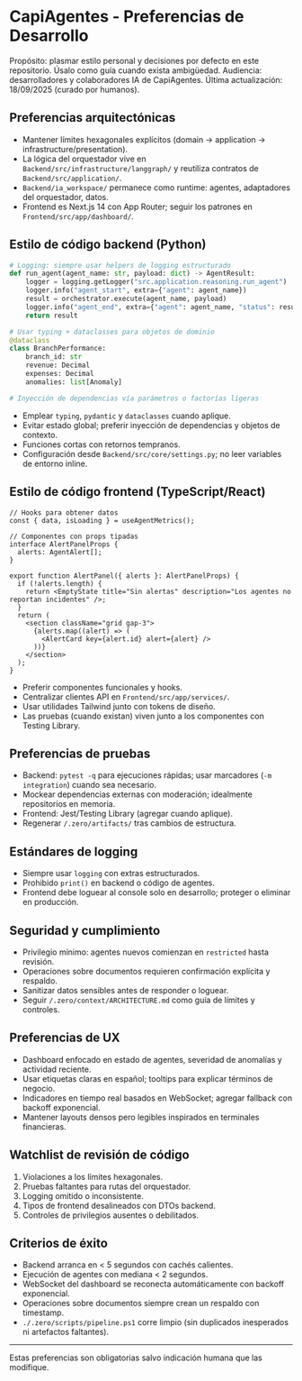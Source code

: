 # CapiAgentes - Preferencias de Desarrollo

Propósito: plasmar estilo personal y decisiones por defecto en este repositorio. Úsalo como guía cuando exista ambigüedad.
Audiencia: desarrolladores y colaboradores IA de CapiAgentes.
Última actualización: 18/09/2025 (curado por humanos).

## Preferencias arquitectónicas
- Mantener límites hexagonales explícitos (domain -> application -> infrastructure/presentation).
- La lógica del orquestador vive en `Backend/src/infrastructure/langgraph/` y reutiliza contratos de `Backend/src/application/`.
- `Backend/ia_workspace/` permanece como runtime: agentes, adaptadores del orquestador, datos.
- Frontend es Next.js 14 con App Router; seguir los patrones en `Frontend/src/app/dashboard/`.

## Estilo de código backend (Python)
```python
# Logging: siempre usar helpers de logging estructurado
def run_agent(agent_name: str, payload: dict) -> AgentResult:
    logger = logging.getLogger("src.application.reasoning.run_agent")
    logger.info("agent_start", extra={"agent": agent_name})
    result = orchestrator.execute(agent_name, payload)
    logger.info("agent_end", extra={"agent": agent_name, "status": result.status})
    return result

# Usar typing + dataclasses para objetos de dominio
@dataclass
class BranchPerformance:
    branch_id: str
    revenue: Decimal
    expenses: Decimal
    anomalies: list[Anomaly]

# Inyección de dependencias vía parámetros o factorías ligeras
```
- Emplear `typing`, `pydantic` y `dataclasses` cuando aplique.
- Evitar estado global; preferir inyección de dependencias y objetos de contexto.
- Funciones cortas con retornos tempranos.
- Configuración desde `Backend/src/core/settings.py`; no leer variables de entorno inline.

## Estilo de código frontend (TypeScript/React)
```tsx
// Hooks para obtener datos
const { data, isLoading } = useAgentMetrics();

// Componentes con props tipadas
interface AlertPanelProps {
  alerts: AgentAlert[];
}

export function AlertPanel({ alerts }: AlertPanelProps) {
  if (!alerts.length) {
    return <EmptyState title="Sin alertas" description="Los agentes no reportan incidentes" />;
  }
  return (
    <section className="grid gap-3">
      {alerts.map((alert) => (
        <AlertCard key={alert.id} alert={alert} />
      ))}
    </section>
  );
}
```
- Preferir componentes funcionales y hooks.
- Centralizar clientes API en `Frontend/src/app/services/`.
- Usar utilidades Tailwind junto con tokens de diseño.
- Las pruebas (cuando existan) viven junto a los componentes con Testing Library.

## Preferencias de pruebas
- Backend: `pytest -q` para ejecuciones rápidas; usar marcadores (`-m integration`) cuando sea necesario.
- Mockear dependencias externas con moderación; idealmente repositorios en memoria.
- Frontend: Jest/Testing Library (agregar cuando aplique).
- Regenerar `/.zero/artifacts/` tras cambios de estructura.

## Estándares de logging
- Siempre usar `logging` con extras estructurados.
- Prohibido `print()` en backend o código de agentes.
- Frontend debe loguear al console solo en desarrollo; proteger o eliminar en producción.

## Seguridad y cumplimiento
- Privilegio mínimo: agentes nuevos comienzan en `restricted` hasta revisión.
- Operaciones sobre documentos requieren confirmación explícita y respaldo.
- Sanitizar datos sensibles antes de responder o loguear.
- Seguir `/.zero/context/ARCHITECTURE.md` como guía de límites y controles.

## Preferencias de UX
- Dashboard enfocado en estado de agentes, severidad de anomalías y actividad reciente.
- Usar etiquetas claras en español; tooltips para explicar términos de negocio.
- Indicadores en tiempo real basados en WebSocket; agregar fallback con backoff exponencial.
- Mantener layouts densos pero legibles inspirados en terminales financieras.

## Watchlist de revisión de código
1. Violaciones a los límites hexagonales.
2. Pruebas faltantes para rutas del orquestador.
3. Logging omitido o inconsistente.
4. Tipos de frontend desalineados con DTOs backend.
5. Controles de privilegios ausentes o debilitados.

## Criterios de éxito
- Backend arranca en < 5 segundos con cachés calientes.
- Ejecución de agentes con mediana < 2 segundos.
- WebSocket del dashboard se reconecta automáticamente con backoff exponencial.
- Operaciones sobre documentos siempre crean un respaldo con timestamp.
- `./.zero/scripts/pipeline.ps1` corre limpio (sin duplicados inesperados ni artefactos faltantes).

---
Estas preferencias son obligatorias salvo indicación humana que las modifique.
